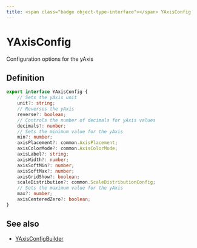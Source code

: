 ```yaml
---
title: <span class="badge object-type-interface"></span> YAxisConfig
---
```

# <span class="badge object-type-interface"></span> YAxisConfig

Configuration options for the yAxis

## Definition

```typescript
export interface YAxisConfig {
	// Sets the yAxis unit
	unit?: string;
	// Reverses the yAxis
	reverse?: boolean;
	// Controls the number of decimals for yAxis values
	decimals?: number;
	// Sets the minimum value for the yAxis
	min?: number;
	axisPlacement?: common.AxisPlacement;
	axisColorMode?: common.AxisColorMode;
	axisLabel?: string;
	axisWidth?: number;
	axisSoftMin?: number;
	axisSoftMax?: number;
	axisGridShow?: boolean;
	scaleDistribution?: common.ScaleDistributionConfig;
	// Sets the maximum value for the yAxis
	max?: number;
	axisCenteredZero?: boolean;
}

```
## See also

 * <span class="badge builder"></span> [YAxisConfigBuilder](./builder-YAxisConfigBuilder.md)
